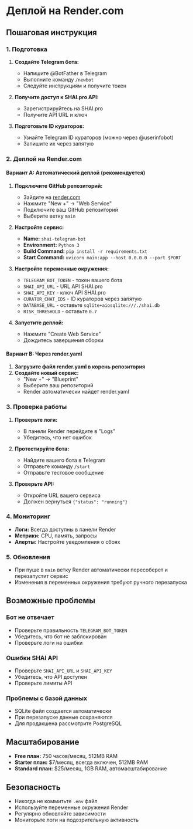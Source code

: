 # Деплой на Render.com

## Пошаговая инструкция

### 1. Подготовка

1. **Создайте Telegram бота:**
   - Напишите @BotFather в Telegram
   - Выполните команду `/newbot`
   - Следуйте инструкциям и получите токен

2. **Получите доступ к SHAI.pro API:**
   - Зарегистрируйтесь на SHAI.pro
   - Получите API URL и ключ

3. **Подготовьте ID кураторов:**
   - Узнайте Telegram ID кураторов (можно через @userinfobot)
   - Запишите их через запятую

### 2. Деплой на Render.com

#### Вариант A: Автоматический деплой (рекомендуется)

1. **Подключите GitHub репозиторий:**
   - Зайдите на [render.com](https://render.com)
   - Нажмите "New +" → "Web Service"
   - Подключите ваш GitHub репозиторий
   - Выберите ветку `main`

2. **Настройте сервис:**
   - **Name:** `shai-telegram-bot`
   - **Environment:** `Python 3`
   - **Build Command:** `pip install -r requirements.txt`
   - **Start Command:** `uvicorn main:app --host 0.0.0.0 --port $PORT`

3. **Настройте переменные окружения:**
   - `TELEGRAM_BOT_TOKEN` - токен вашего бота
   - `SHAI_API_URL` - URL API SHAI.pro
   - `SHAI_API_KEY` - ключ API SHAI.pro
   - `CURATOR_CHAT_IDS` - ID кураторов через запятую
   - `DATABASE_URL` - оставьте `sqlite+aiosqlite:///./shai.db`
   - `RISK_THRESHOLD` - оставьте `0.7`

4. **Запустите деплой:**
   - Нажмите "Create Web Service"
   - Дождитесь завершения сборки

#### Вариант B: Через render.yaml

1. **Загрузите файл render.yaml в корень репозитория**
2. **Создайте новый сервис:**
   - "New +" → "Blueprint"
   - Выберите ваш репозиторий
   - Render автоматически найдет render.yaml

### 3. Проверка работы

1. **Проверьте логи:**
   - В панели Render перейдите в "Logs"
   - Убедитесь, что нет ошибок

2. **Протестируйте бота:**
   - Найдите вашего бота в Telegram
   - Отправьте команду `/start`
   - Отправьте тестовое сообщение

3. **Проверьте API:**
   - Откройте URL вашего сервиса
   - Должен вернуться `{"status": "running"}`

### 4. Мониторинг

- **Логи:** Всегда доступны в панели Render
- **Метрики:** CPU, память, запросы
- **Алерты:** Настройте уведомления о сбоях

### 5. Обновления

- При пуше в `main` ветку Render автоматически пересоберет и перезапустит сервис
- Изменения в переменных окружения требуют ручного перезапуска

## Возможные проблемы

### Бот не отвечает
- Проверьте правильность `TELEGRAM_BOT_TOKEN`
- Убедитесь, что бот не заблокирован
- Проверьте логи на ошибки

### Ошибки SHAI API
- Проверьте `SHAI_API_URL` и `SHAI_API_KEY`
- Убедитесь, что API доступен
- Проверьте лимиты API

### Проблемы с базой данных
- SQLite файл создается автоматически
- При перезапуске данные сохраняются
- Для продакшена рассмотрите PostgreSQL

## Масштабирование

- **Free план:** 750 часов/месяц, 512MB RAM
- **Starter план:** $7/месяц, всегда включен, 512MB RAM
- **Standard план:** $25/месяц, 1GB RAM, автомасштабирование

## Безопасность

- Никогда не коммитьте `.env` файл
- Используйте переменные окружения Render
- Регулярно обновляйте зависимости
- Мониторьте логи на подозрительную активность
